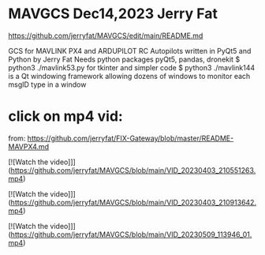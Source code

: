 # MAVGCS Dec14,2023 Jerry Fat
https://github.com/jerryfat/MAVGCS/edit/main/README.md

GCS for MAVLINK PX4 and ARDUPILOT RC Autopilots written in PyQt5 and Python by Jerry Fat
Needs python packages pyQt5, pandas, dronekit
$ python3 ./mavlink53.py for tkinter and simpler code
$ python3 ./mavlink144  is a Qt windowing framework allowing dozens of windows to monitor each msgID type in a window

# click on mp4 vid:
from: https://github.com/jerryfat/FIX-Gateway/blob/master/README-MAVPX4.md

[![Watch the video]]](https://github.com/jerryfat/MAVGCS/blob/main/VID_20230403_210551263.mp4)

[![Watch the video]]](https://github.com/jerryfat/MAVGCS/blob/main/VID_20230403_210913642.mp4)

[![Watch the video]]](https://github.com/jerryfat/MAVGCS/blob/main/VID_20230509_113946_01.mp4)


